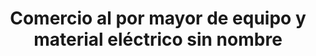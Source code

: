 ---
title: "Comercio al por mayor de equipo y material eléctrico sin nombre"
url: /oaxaca-de-juarez/comercio-al-por-mayor-de-equipo-y-material-electrico-sin-nombre/
shop: electrónica
---